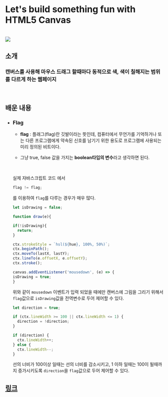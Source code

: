 # Let's build something fun with HTML5 Canvas

<br>

<img src="https://i.postimg.cc/6q1Md1qG/image.png">

## 소개

### 캔버스를 사용해 마우스 드래그 할때마다 동적으로 색, 색이 칠해지는 범위를 다르게 하는 웹페이지

<br/>

## 배운 내용

- ### Flag

  - **flag** : 플래그(flag)란 깃발이라는 뜻인데, 컴퓨터에서 무언가를 기억하거나 또는 다른 프로그램에게 약속된 신호를 남기기 위한 용도로 프로그램에 사용되는 미리 정의된 비트이다.

  - 그냥 true, false 값을 가지는 **boolean타입의 변수**라고 생각하면 된다.

    <br/>

  실제 자바스크립트 코드 에서

  ```js
  flag != flag;
  ```

  를 이용하여 `flag`를 다루는 경우가 매우 많다.

  ```js
  let isDrawing = false;

  function draw(e){

  if(!isDrawing){
    return;
  }

  ctx.strokeStyle = `hsl(${hue}, 100%, 50%)`;
  ctx.beginPath();
  ctx.moveTo(lastX, lastY);
  ctx.lineTo(e.offsetX, e.offsetY);
  ctx.stroke();

  canvas.addEventListener('mousedown', (e) => {
  isDrawing = true;
  }
  ```

  위와 같이 `mousedown` 이벤트가 입력 되었을 때에만 캔버스에 그림을 그리기 위해서 `flag`값으로 `isDrawing`값을 전역변수로 두어 제어할 수 있다.

  ```js
  let direction = true;

  if (ctx.lineWidth >= 100 || ctx.lineWidth <= 1) {
    direction = !direction;
  }

  if (direction) {
    ctx.lineWidth++;
  } else {
    ctx.lineWidth--;
  }
  ```

  선의 너비가 100이상 일때는 선의 너비를 감소시키고, 1 이하 일때는 100이 될때까지 증가시키도록 `direction`을 `flag`값으로 두어 제어할 수 있다.

## [링크](https://aquamarine-macaron-ba93d5.netlify.app)

<br/>
